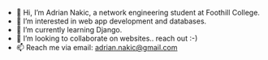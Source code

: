 - 👋 Hi, I’m Adrian Nakic, a network engineering student at Foothill College.
- 👀 I’m interested in web app development and databases.
- 🌱 I’m currently learning Django.
- 💞️ I’m looking to collaborate on websites.. reach out :-)
- 📫 Reach me via email: adrian.nakic@gmail.com
